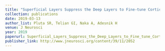 ```yaml
---
title: "Superficial Layers Suppress the Deep Layers to Fine-tune Cortical Coding"
collection: publications
date: 2019-03-13
author_list: Pluta SR, Telian GI, Naka A, Adesnik H
venue: J Neurosci
year: 2019
paperurl: Superficial_Layers_Suppress_the_Deep_Layers_to_Fine_tune_Cortical_Coding.pdf
publisher_link: http://www.jneurosci.org/content/39/11/2052
---
```

